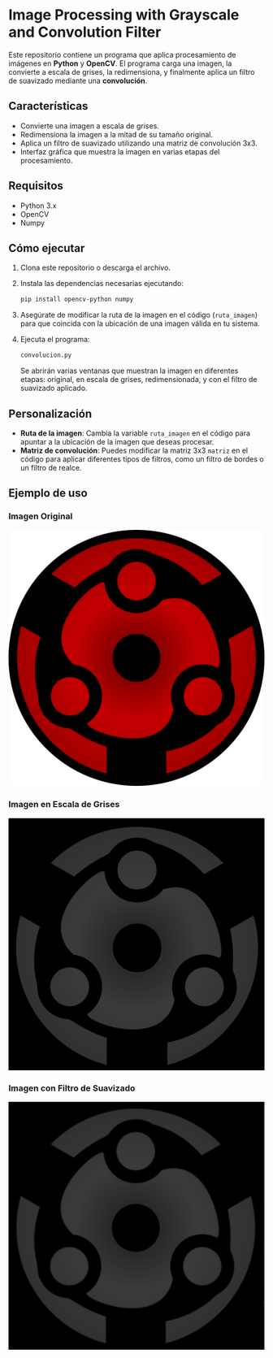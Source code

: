 # Image Processing with Grayscale and Convolution Filter

Este repositorio contiene un programa que aplica procesamiento de imágenes en **Python** y **OpenCV**. El programa carga una imagen, la convierte a escala de grises, la redimensiona, y finalmente aplica un filtro de suavizado mediante una **convolución**.

## Características
- Convierte una imagen a escala de grises.
- Redimensiona la imagen a la mitad de su tamaño original.
- Aplica un filtro de suavizado utilizando una matriz de convolución 3x3.
- Interfaz gráfica que muestra la imagen en varias etapas del procesamiento.

## Requisitos
- Python 3.x
- OpenCV
- Numpy

## Cómo ejecutar
1. Clona este repositorio o descarga el archivo.
2. Instala las dependencias necesarias ejecutando:
    ```bash
    pip install opencv-python numpy
    ```
3. Asegúrate de modificar la ruta de la imagen en el código (`ruta_imagen`) para que coincida con la ubicación de una imagen válida en tu sistema.
4. Ejecuta el programa:
    ```bash
    convolucion.py
    ```
   
   Se abrirán varias ventanas que muestran la imagen en diferentes etapas: original, en escala de grises, redimensionada, y con el filtro de suavizado aplicado.

## Personalización
- **Ruta de la imagen**: Cambia la variable `ruta_imagen` en el código para apuntar a la ubicación de la imagen que deseas procesar.
- **Matriz de convolución**: Puedes modificar la matriz 3x3 `matriz` en el código para aplicar diferentes tipos de filtros, como un filtro de bordes o un filtro de realce.

## Ejemplo de uso
### Imagen Original
![Imagen Original](https://raw.githubusercontent.com/DanielsAltamirano/Graficacion/refs/heads/master/Recursos/SharinganMadara.svg.png)

### Imagen en Escala de Grises
![Imagen Escala de Grises](https://raw.githubusercontent.com/DanielsAltamirano/Graficacion/refs/heads/master/Recursos/escala_grises.png)

### Imagen con Filtro de Suavizado
![Imagen Suavizada](https://raw.githubusercontent.com/DanielsAltamirano/Graficacion/refs/heads/master/Recursos/convolucion.png)

